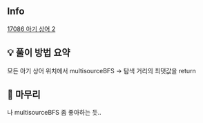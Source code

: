 ## Info
[17086 아기 상어 2](https://www.acmicpc.net/problem/17086)

## 💡 풀이 방법 요약
모든 아기 상어 위치에서 multisourceBFS -> 탐색 거리의 최댓값을 return


## 🙂 마무리
나 multisourceBFS 좀 좋아하는 듯..
